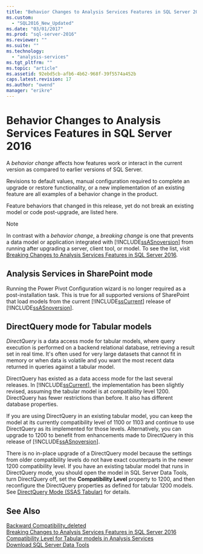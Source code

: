 ```yaml
---
title: "Behavior Changes to Analysis Services Features in SQL Server 2016 | Microsoft Docs"
ms.custom: 
  - "SQL2016_New_Updated"
ms.date: "03/01/2017"
ms.prod: "sql-server-2016"
ms.reviewer: ""
ms.suite: ""
ms.technology: 
  - "analysis-services"
ms.tgt_pltfrm: ""
ms.topic: "article"
ms.assetid: 92ebd5cb-afb6-4b62-968f-39f5574a452b
caps.latest.revision: 17
ms.author: "owend"
manager: "erikre"
---
```

# Behavior Changes to Analysis Services Features in SQL Server 2016
  A *behavior change* affects how features work or interact in the current version as compared to earlier versions of SQL Server.  
  
 Revisions to  default values, manual configuration required to complete an upgrade or restore functionality, or a new implementation of an existing feature are all examples of a behavior change in the product.  
  
 Feature behaviors that changed in this release, yet do not break an existing model or code post-upgrade, are listed here.  
  
> [!NOTE]  
>  In contrast with a *behavior change*, a *breaking change* is one that prevents a data model or application integrated with [!INCLUDE[ssASnoversion](../analysis-services/includes/ssasnoversion-md.md)] from running after upgrading a server, client tool, or model. To see the list, visit [Breaking Changes to Analysis Services Features in SQL Server 2016](../analysis-services/breaking-changes-to-analysis-services-features-in-sql-server-2016.md).  
  
## Analysis Services in SharePoint mode  
 Running the Power Pivot Configuration wizard is no longer required as a post-installation task. This is true for all supported versions of SharePoint that load models from the  current [!INCLUDE[ssCurrent](../advanced-analytics/r-services/includes/sscurrent-md.md)] release of [!INCLUDE[ssASnoversion](../analysis-services/includes/ssasnoversion-md.md)].  
  
## DirectQuery mode for Tabular models  
 *DirectQuery* is a data access mode for tabular models, where query execution is performed on a backend relational database, retrieving a result set in real time. It's often used for very large datasets that cannot fit in memory or when data is volatile and you want the most recent data returned in queries against a tabular model.  
  
 DirectQuery has existed as a data access mode for the last several releases. In [!INCLUDE[ssCurrent](../advanced-analytics/r-services/includes/sscurrent-md.md)], the implementation has been slightly revised, assuming the tabular model is at compatibility level 1200. DirectQuery has fewer restrictions than before. It also has different database properties.  
  
 If you are using DirectQuery in an existing tabular model, you can keep the model at its currently compatibility level of 1100 or 1103 and continue to use DirectQuery as its implemented for those levels. Alternatively, you can upgrade to 1200 to benefit from enhancements made to DirectQuery in this release of [!INCLUDE[ssASnoversion](../analysis-services/includes/ssasnoversion-md.md)].  
  
 There is no in-place upgrade of a DirectQuery model because the settings from older compatibility levels do not have exact counterparts in the newer 1200 compatibility level. If you have an existing tabular model that runs in DirectQuery mode, you should open the model in SQL Server Data Tools, turn DirectQuery off, set the **Compatibility Level** property to 1200, and then reconfigure the DirectQuery properties as defined for tabular 1200 models. See [DirectQuery Mode &#40;SSAS Tabular&#41;](../analysis-services/tabular-models/directquery-mode-ssas-tabular.md) for details.  
  
## See Also  
 [Backward Compatibility_deleted](http://msdn.microsoft.com/library/15d9117e-e2fa-4985-99ea-66a117c1e9fd)   
 [Breaking Changes to Analysis Services Features in SQL Server 2016](../analysis-services/breaking-changes-to-analysis-services-features-in-sql-server-2016.md)   
 [Compatibility Level for Tabular models in Analysis Services](../analysis-services/tabular-models/compatibility-level-for-tabular-models-in-analysis-services.md)   
 [Download SQL Server Data Tools](https://msdn.microsoft.com/en-us/library/mt204009.aspx)  
  
  
